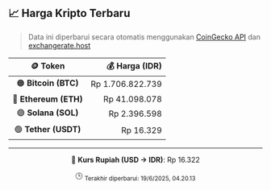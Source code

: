 

<!-- HARGA_KRIPTO -->
## 📈 Harga Kripto Terbaru

> Data ini diperbarui secara otomatis menggunakan [CoinGecko API](https://www.coingecko.com/) dan [exchangerate.host](https://exchangerate.host/)

<div align="center">

| 🪙 Token | 💰 Harga (IDR) |
|:------:|---------------:|
| 🟠 **Bitcoin (BTC)**   | Rp 1.706.822.739 |
| 🔵 **Ethereum (ETH)**  | Rp 41.098.078 |
| 🟣 **Solana (SOL)**    | Rp 2.396.598 |
| 🟢 **Tether (USDT)**   | Rp 16.329 |

---

💱 **Kurs Rupiah (USD → IDR)**: Rp 16.322

🕒 <sub>Terakhir diperbarui: 19/6/2025, 04.20.13</sub>

</div>
<!-- /HARGA_KRIPTO -->
